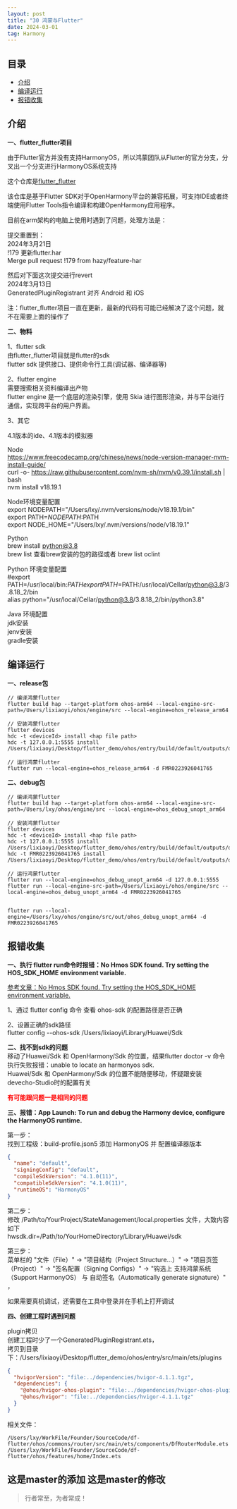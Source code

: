 ```yaml
---
layout: post
title: "30 鸿蒙与Flutter"
date: 2024-03-01
tag: Harmony
---
```





## 目录
- [介绍](#content1)   
- [编译运行](#content2)   
- [报错收集](#content3)   


<!-- ************************************************ -->
## <a id="content1">介绍</a>

**一、flutter_flutter项目**

由于Flutter官方并没有支持HarmonyOS，所以鸿蒙团队从Flutter的官方分支，分叉出一个分支进行HarmonyOS系统支持

这个仓库是<a href="https://gitee.com/openharmony-sig/flutter_flutter.git">flutter_flutter</a>

该仓库是基于Flutter SDK对于OpenHarmony平台的兼容拓展，可支持IDE或者终端使用Flutter Tools指令编译和构建OpenHarmony应用程序。

目前在arm架构的电脑上使用时遇到了问题，处理方法是：   

提交重置到：   
2024年3月21日     
!179 更新flutter.har        
Merge pull request !179 from hazy/feature-har     

然后对下面这次提交进行revert        
2024年3月13日       
GeneratedPluginRegistrant 对齐 Android 和 iOS       

注：flutter_flutter项目一直在更新，最新的代码有可能已经解决了这个问题，就不在需要上面的操作了     


**二、物料**   

1、flutter sdk   
由flutter_flutter项目就是flutter的sdk        
flutter sdk 提供接口、提供命令行工具(调试器、编译器等)    

2、flutter engine    
需要搜索相关资料编译出产物       
flutter engine 是一个底层的渲染引擎，使用 Skia 进行图形渲染，并与平台进行通信，实现跨平台的用户界面。   

3、其它

4.1版本的ide、4.1版本的模拟器   

Node     
https://www.freecodecamp.org/chinese/news/node-version-manager-nvm-install-guide/   
curl -o- https://raw.githubusercontent.com/nvm-sh/nvm/v0.39.1/install.sh | bash    
nvm install v18.19.1    

Node环境变量配置    
export NODEPATH="/Users/lxy/.nvm/versions/node/v18.19.1/bin"   
export PATH=$NODEPATH:$PATH   
export NODE_HOME="/Users/lxy/.nvm/versions/node/v18.19.1"   


Python    
brew install python@3.8    
brew list 查看brew安装的包的路径或者 brew list oclint     

Python 环境变量配置     
#export PATH=/usr/local/bin:$PATH    
export PATH=$PATH:/usr/local/Cellar/python@3.8/3.8.18_2/bin    
alias python="/usr/local/Cellar/python@3.8/3.8.18_2/bin/python3.8"    



Java 环境配置     
jdk安装     
jenv安装   
gradle安装    



<!-- ************************************************ -->
## <a id="content2">编译运行</a>

**一、release包**      
```
// 编译鸿蒙flutter
flutter build hap --target-platform ohos-arm64 --local-engine-src-path=/Users/lixiaoyi/ohos/engine/src --local-engine=ohos_release_arm64

// 安装鸿蒙flutter
flutter devices
hdc -t <deviceId> install <hap file path>
hdc -t 127.0.0.1:5555 install /Users/lixiaoyi/Desktop/flutter_demo/ohos/entry/build/default/outputs/default

// 运行鸿蒙flutter
flutter run --local-engine=ohos_release_arm64 -d FMR0223926041765
```

**二、debug包**   

```
// 编译鸿蒙flutter
flutter build hap --target-platform ohos-arm64 --local-engine-src-path=/Users/lxy/ohos/engine/src --local-engine=ohos_debug_unopt_arm64

// 安装鸿蒙flutter
flutter devices
hdc -t <deviceId> install <hap file path>
hdc -t 127.0.0.1:5555 install /Users/lixiaoyi/Desktop/flutter_demo/ohos/entry/build/default/outputs/default
hdc -t FMR0223926041765 install /Users/lixiaoyi/Desktop/flutter_demo/ohos/entry/build/default/outputs/default

// 运行鸿蒙flutter
flutter run --local-engine=ohos_debug_unopt_arm64 -d 127.0.0.1:5555
flutter run --local-engine-src-path=/Users/lixiaoyi/ohos/engine/src --local-engine=ohos_debug_unopt_arm64 -d FMR0223926041765


flutter run --local-engine=/Users/lxy/ohos/engine/src/out/ohos_debug_unopt_arm64 -d FMR0223926041765
```



<!-- ************************************************ -->
## <a id="content3">报错收集</a>

**一、执行 flutter run命令时报错：No Hmos SDK found. Try setting the HOS_SDK_HOME environment variable.**     

<a href="https://developer.huawei.com/consumer/cn/forum/topic/0201145649405032097">参考文章：No Hmos SDK found. Try setting the HOS_SDK_HOME environment variable.</a>

1、通过 flutter config 命令 查看 ohos-sdk 的配置路径是否正确    

2、设置正确的sdk路径   
flutter config --ohos-sdk /Users/lixiaoyi/Library/Huawei/Sdk  


**二、找不到sdk的问题**    
移动了Huawei/Sdk 和 OpenHarmony/Sdk 的位置，结果flutter doctor -v 命令执行失败报错：unable to locate an harmonyos sdk.    
Huawei/Sdk 和 OpenHarmony/Sdk 的位置不能随便移动，怀疑跟安装devecho-Studio时的配置有关  

<span style="color:red;font-weight:bold;">有可能跟问题一是相同的问题</span>


**三、报错：App Launch: To run and debug the Harmony device, configure the HarmonyOS runtime.**         

第一步：   
找到工程级：build-profile.json5 添加 HarmonyOS 并 配置编译器版本    
```json
{
  "name": "default",
  "signingConfig": "default",
  "compileSdkVersion": "4.1.0(11)",
  "compatibleSdkVersion": "4.1.0(11)",
  "runtimeOS": "HarmonyOS"
}
```


第二步：   
修改 /Path/to/YourProject/StateManagement/local.properties 文件，大致内容如下    
hwsdk.dir=/Path/to/YourHomeDirectory/Library/Huawei/sdk    


第三步：    
菜单栏的 "文件（File）" -> "项目结构（Project Structure...）" -> "项目页签（Project）" -> "签名配置（Signing Configs）" -> "钩选上 支持鸿蒙系统（Support HarmonyOS） 与 自动签名（Automatically generate signature）" ，

如果需要真机调试，还需要在工具中登录并在手机上打开调试     


**四、创建工程时遇到问题**   

plugin拷贝       
创建工程时少了一个GeneratedPluginRegistrant.ets，       
拷贝到目录下：/Users/lixiaoyi/Desktop/flutter_demo/ohos/entry/src/main/ets/plugins       
```json
{
  "hvigorVersion": "file:../dependencies/hvigor-4.1.1.tgz",
  "dependencies": {
    "@ohos/hvigor-ohos-plugin": "file:../dependencies/hvigor-ohos-plugin-4.1.1.tgz",
    "@ohos/hvigor": "file:../dependencies/hvigor-4.1.1.tgz"
  }
}
```

相关文件：    
```
/Users/lxy/WorkFile/Founder/SourceCode/df-flutter/ohos/commons/router/src/main/ets/components/DfRouterModule.ets
/Users/lxy/WorkFile/Founder/SourceCode/df-flutter/ohos/features/home/Index.ets
```




这是master的添加
这是master的修改
----------
>  行者常至，为者常成！


